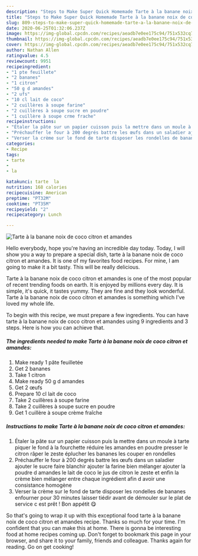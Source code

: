 ```yaml
---
description: "Steps to Make Super Quick Homemade Tarte à la banane noix de coco citron et amandes"
title: "Steps to Make Super Quick Homemade Tarte à la banane noix de coco citron et amandes"
slug: 809-steps-to-make-super-quick-homemade-tarte-a-la-banane-noix-de-coco-citron-et-amandes
date: 2020-06-25T01:32:06.237Z
image: https://img-global.cpcdn.com/recipes/aeadb7e0ee175c94/751x532cq70/tarte-a-la-banane-noix-de-coco-citron-et-amandes-photo-principale-de-la-recette.jpg
thumbnail: https://img-global.cpcdn.com/recipes/aeadb7e0ee175c94/751x532cq70/tarte-a-la-banane-noix-de-coco-citron-et-amandes-photo-principale-de-la-recette.jpg
cover: https://img-global.cpcdn.com/recipes/aeadb7e0ee175c94/751x532cq70/tarte-a-la-banane-noix-de-coco-citron-et-amandes-photo-principale-de-la-recette.jpg
author: Nathan Allen
ratingvalue: 4.5
reviewcount: 9951
recipeingredient:
- "1 pte feuillete"
- "2 bananes"
- "1 citron"
- "50 g d amandes"
- "2 ufs"
- "10 cl lait de coco"
- "2 cuillères à soupe farine"
- "2 cuillères à soupe sucre en poudre"
- "1 cuillère à soupe crme frache"
recipeinstructions:
- "Étaler la pâte sur un papier cuisson puis la mettre dans un moule à tarte piquer le fond à la fourchette réduire les amandes en poudre presser le citron râper le zeste éplucher les bananes les couper en rondelles"
- "Préchauffer le four à 200 degrés battre les œufs dans un saladier ajouter le sucre faire blanchir ajouter la farine bien mélanger ajouter la poudre d amandes le lait de coco le jus de citron le zeste et enfin la crème bien mélanger entre chaque ingrédient afin d avoir une consistance homogène"
- "Verser la crème sur le fond de tarte disposer les rondelles de bananes enfourner pour 30 minutes laisser tiédir avant de démouler sur le plat de service c est prêt ! Bon appétit 😋"
categories:
- Recipe
tags:
- tarte
- 
- la

katakunci: tarte  la 
nutrition: 168 calories
recipecuisine: American
preptime: "PT32M"
cooktime: "PT35M"
recipeyield: "2"
recipecategory: Lunch

---
```



![Tarte à la banane noix de coco citron et amandes](https://img-global.cpcdn.com/recipes/aeadb7e0ee175c94/751x532cq70/tarte-a-la-banane-noix-de-coco-citron-et-amandes-photo-principale-de-la-recette.jpg)

Hello everybody, hope you're having an incredible day today. Today, I will show you a way to prepare a special dish, tarte à la banane noix de coco citron et amandes. It is one of my favorites food recipes. For mine, I am going to make it a bit tasty. This will be really delicious.



Tarte à la banane noix de coco citron et amandes is one of the most popular of recent trending foods on earth. It is enjoyed by millions every day. It is simple, it's quick, it tastes yummy. They are fine and they look wonderful. Tarte à la banane noix de coco citron et amandes is something which I've loved my whole life.


To begin with this recipe, we must prepare a few ingredients. You can have tarte à la banane noix de coco citron et amandes using 9 ingredients and 3 steps. Here is how you can achieve that.

<!--inarticleads1-->

##### The ingredients needed to make Tarte à la banane noix de coco citron et amandes:

1. Make ready 1 pâte feuilletée
1. Get 2 bananes
1. Take 1 citron
1. Make ready 50 g d amandes
1. Get 2 œufs
1. Prepare 10 cl lait de coco
1. Take 2 cuillères à soupe farine
1. Take 2 cuillères à soupe sucre en poudre
1. Get 1 cuillère à soupe crème fraîche




<!--inarticleads2-->

##### Instructions to make Tarte à la banane noix de coco citron et amandes:

1. Étaler la pâte sur un papier cuisson puis la mettre dans un moule à tarte piquer le fond à la fourchette réduire les amandes en poudre presser le citron râper le zeste éplucher les bananes les couper en rondelles
1. Préchauffer le four à 200 degrés battre les œufs dans un saladier ajouter le sucre faire blanchir ajouter la farine bien mélanger ajouter la poudre d amandes le lait de coco le jus de citron le zeste et enfin la crème bien mélanger entre chaque ingrédient afin d avoir une consistance homogène
1. Verser la crème sur le fond de tarte disposer les rondelles de bananes enfourner pour 30 minutes laisser tiédir avant de démouler sur le plat de service c est prêt ! Bon appétit 😋




So that's going to wrap it up with this exceptional food tarte à la banane noix de coco citron et amandes recipe. Thanks so much for your time. I'm confident that you can make this at home. There is gonna be interesting food at home recipes coming up. Don't forget to bookmark this page in your browser, and share it to your family, friends and colleague. Thanks again for reading. Go on get cooking!
